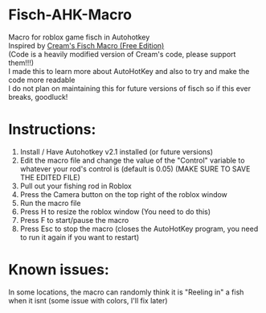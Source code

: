 # Fisch-AHK-Macro
Macro for roblox game fisch in Autohotkey <br> 
Inspired by [Cream's Fisch Macro (Free Edition)](https://github.com/Cweamy/Fisch-Cream-s-Macro) <br>
(Code is a heavily modified version of Cream's code, please support them!!!) <br>
I made this to learn more about AutoHotKey and also to try and make the code more readable <br>
I do not plan on maintaining this for future versions of fisch so if this ever breaks, goodluck! <br> 

# Instructions:
1. Install / Have Autohotkey v2.1 installed (or future versions)
2. Edit the macro file and change the value of the "Control" variable to whatever your rod's control is (default is 0.05) (MAKE SURE TO SAVE THE EDITED FILE)
3. Pull out your fishing rod in Roblox
4. Press the Camera button on the top right of the roblox window
5. Run the macro file
6. Press H to resize the roblox window (You need to do this)
7. Press F to start/pause the macro
8. Press Esc to stop the macro (closes the AutoHotKey program, you need to run it again if you want to restart)

# Known issues:
In some locations, the macro can randomly think it is "Reeling in" a fish when it isnt (some issue with colors, I'll fix later) <br>
